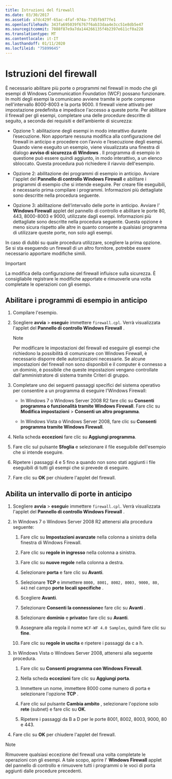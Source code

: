 ```yaml
---
title: Istruzioni del firewall
ms.date: 03/30/2017
ms.assetid: a7dc429f-65ac-4faf-974a-77d5fb977fe1
ms.openlocfilehash: 343fa695039f6767f6ab33daa4e3cc51e8db5e47
ms.sourcegitcommit: 7088f87e9a7da144266135f4b2397e611cf0a228
ms.translationtype: MT
ms.contentlocale: it-IT
ms.lasthandoff: 01/11/2020
ms.locfileid: "75899645"
---
```

# <a name="firewall-instructions"></a>Istruzioni del firewall

È necessario abilitare più porte o programmi nel firewall in modo che gli esempi di Windows Communication Foundation (WCF) possano funzionare. In molti degli esempi la comunicano avviene tramite le porte comprese nell'intervallo 8000-8003 e la porta 9000. Il firewall viene attivato per impostazione predefinita e impedisce l'accesso a queste porte. Per abilitare il firewall per gli esempi, completare una delle procedure descritte di seguito, a seconda dei requisiti e dell’ambiente di sicurezza:

- Opzione 1: abilitazione degli esempi in modo interattivo durante l’esecuzione. Non apportare nessuna modifica alla configurazione del firewall in anticipo e procedere con l’avvio e l’esecuzione degli esempi. Quando viene eseguito un esempio, viene visualizzata una finestra di dialogo **avviso di sicurezza di Windows** . Il programma di esempio in questione può essere quindi aggiunto, in modo interattivo, a un elenco sbloccato. Questa procedura può richiedere il riavvio dell'esempio.

- Opzione 2: abilitazione dei programmi di esempio in anticipo. Avviare l'applet del **Pannello di controllo Windows Firewall** e abilitare i programmi di esempio che si intende eseguire. Per creare file eseguibili, è necessario prima compilare i programmi. Informazioni più dettagliate sono descritte nella procedura seguente.

- Opzione 3: abilitazione dell’intervallo delle porte in anticipo. Avviare l' **Windows Firewall** applet del pannello di controllo e abilitare le porte 80, 443, 8000-8003 e 9000, utilizzate dagli esempi. Informazioni più dettagliate sono descritte nella procedura seguente. Questa opzione è meno sicura rispetto alle altre in quanto consente a qualsiasi programma di utilizzare queste porte, non solo agli esempi.

In caso di dubbi su quale procedura utilizzare, scegliere la prima opzione. Se si sta eseguendo un firewall di un altro fornitore, potrebbe essere necessario apportare modifiche simili.

> [!IMPORTANT]
> La modifica della configurazione del firewall influisce sulla sicurezza. È consigliabile registrare le modifiche apportate e rimuoverle una volta completate le operazioni con gli esempi.

## <a name="enable-samples-programs-in-advance"></a>Abilitare i programmi di esempio in anticipo

1. Compilare l'esempio.

2. Scegliere **avvia** > **esegui**e immettere `firewall.cpl`. Verrà visualizzata l'applet del **Pannello di controllo Windows Firewall** .

    > [!NOTE]
    > Per modificare le impostazioni del firewall ed eseguire gli esempi che richiedono la possibilità di comunicare con Windows Firewall, è necessario disporre delle autorizzazioni necessarie. Se alcune impostazioni del firewall non sono disponibili e il computer è connesso a un dominio, è possibile che queste impostazioni vengano controllate dall'amministratore di sistema tramite Criteri di gruppo.

3. Completare uno dei seguenti passaggi specifici del sistema operativo per consentire a un programma di eseguire l'Windows Firewall:

    - In Windows 7 o Windows Server 2008 R2 fare clic su **Consenti programma o funzionalità tramite Windows Firewall**. Fare clic su **Modifica impostazioni** > **Consenti un altro programma**.

    - In Windows Vista o Windows Server 2008, fare clic su **Consenti programma tramite Windows Firewall**.

4. Nella scheda **eccezioni** fare clic su **Aggiungi programma**.

5. Fare clic sul pulsante **Sfoglia** e selezionare il file eseguibile dell'esempio che si intende eseguire.

6. Ripetere i passaggi 4 e 5 fino a quando non sono stati aggiunti i file eseguibili di tutti gli esempi che si prevede di eseguire.

7. Fare clic su **OK** per chiudere l'applet del firewall.

## <a name="enable-a-port-range-in-advance"></a>Abilita un intervallo di porte in anticipo

1. Scegliere **avvia** > **esegui**e immettere `firewall.cpl`. Verrà visualizzata l'applet del **Pannello di controllo Windows Firewall** .

2. In Windows 7 o Windows Server 2008 R2 attenersi alla procedura seguente:

    1. Fare clic su **Impostazioni avanzate** nella colonna a sinistra della finestra di Windows Firewall.

    2. Fare clic su **regole in ingresso** nella colonna a sinistra.

    3. Fare clic su **nuove regole** nella colonna a destra.

    4. Selezionare **porta** e fare clic su **Avanti**.

    5. Selezionare **TCP** e immettere `8000, 8001, 8002, 8003, 9000, 80, 443` nel campo **porte locali specifiche** .

    6. Scegliere **Avanti**.

    7. Selezionare **Consenti la connessione**e fare clic su **Avanti** .

    8. Selezionare **dominio** e **privato**e fare clic su **Avanti**.

    9. Assegnare alla regola il nome `WCF-WF 4.0 Samples`, quindi fare clic su **fine**.

    10. Fare clic su **regole in uscita** e ripetere i passaggi da c a h.

3. In Windows Vista o Windows Server 2008, attenersi alla seguente procedura.

    1. Fare clic su **Consenti programma con Windows Firewall**.

    2. Nella scheda **eccezioni** fare clic su **Aggiungi porta**.

    3. Immettere un nome, immettere 8000 come numero di porta e selezionare l'opzione **TCP** .

    4. Fare clic sul pulsante **Cambia ambito** , selezionare l'opzione solo **rete** (subnet) e fare clic su **OK**.

    5. Ripetere i passaggi da B a D per le porte 8001, 8002, 8003, 9000, 80 e 443.

4. Fare clic su **OK** per chiudere l'applet del firewall.

> [!NOTE]
> Rimuovere qualsiasi eccezione del firewall una volta completate le operazioni con gli esempi. A tale scopo, aprire l' **Windows Firewall** applet del pannello di controllo e rimuovere tutti i programmi o le voci di porta aggiunti dalle procedure precedenti.
